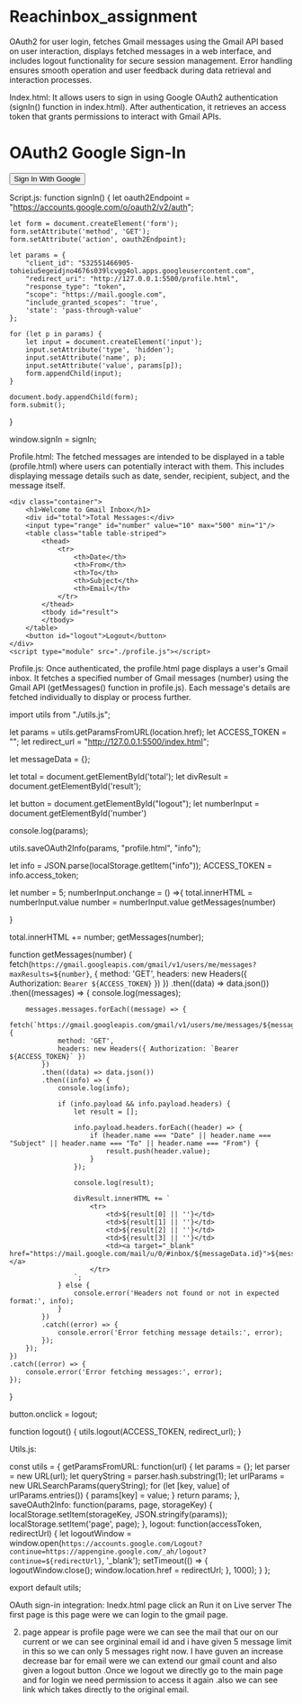 # Reachinbox_assignment
OAuth2 for user login, fetches Gmail messages using the Gmail API based on user interaction, displays fetched messages in a web interface, and includes logout functionality for secure session management. Error handling ensures smooth operation and user feedback during data retrieval and interaction processes.

Index.html:
It allows users to sign in using Google OAuth2 authentication (signIn() function in index.html). After authentication, it retrieves an access token that grants permissions to interact with Gmail APIs.

<!DOCTYPE html>
<html lang="en">

<head>
    <meta charset="UTF-8">
    <meta http-equiv="X-UA-Compatible" content="IE=edge">
    <meta name="viewport" content="width=device-width, initial-scale=1.0">
    <title>OAuth2 Google Sign-In With Logout</title>
</head>
<body>
    <h1>OAuth2 Google Sign-In</h1>
    <button onclick="signIn()">Sign In With Google</button>
</body>
<script type="module" src="./script.js"></script> 
</html>

Script.js:
function signIn() {
    let oauth2Endpoint = "https://accounts.google.com/o/oauth2/v2/auth";

    let form = document.createElement('form');
    form.setAttribute('method', 'GET');
    form.setAttribute('action', oauth2Endpoint);

    let params = {
        "client_id": "532551466905-tohieiu5egeidjno4676s039lcvgg4ol.apps.googleusercontent.com", 
        "redirect_uri": "http://127.0.0.1:5500/profile.html", 
        "response_type": "token",
        "scope": "https://mail.google.com",
        "include_granted_scopes": 'true',
        'state': 'pass-through-value'
    };

    for (let p in params) {
        let input = document.createElement('input');
        input.setAttribute('type', 'hidden');
        input.setAttribute('name', p);
        input.setAttribute('value', params[p]);
        form.appendChild(input);
    }

    document.body.appendChild(form);
    form.submit();
}

window.signIn = signIn;






Profile.html:
The fetched messages are intended to be displayed in a table (profile.html) where users can potentially interact with them. This includes displaying message details such as date, sender, recipient, subject, and the message itself.


<!DOCTYPE html>
<html lang="en">

<head>
    <meta charset="UTF-8">
    <meta http-equiv="X-UA-Compatible" content="IE=edge">
    <meta name="viewport" content="width=device-width, initial-scale=1.0">
    <title>Profile of user</title>
    <link rel="stylesheet" href="https://maxcdn.bootstrapcdn.com/bootstrap/3.4.1/css/bootstrap.min.css">
</head>
<body>

    <div class="container">
        <h1>Welcome to Gmail Inbox</h1>
        <div id="total">Total Messages:</div>
        <input type="range" id="number" value="10" max="500" min="1"/>
        <table class="table table-striped">
            <thead>
                <tr>
                    <th>Date</th>
                    <th>From</th>
                    <th>To</th>
                    <th>Subject</th>
                    <th>Email</th>
                </tr>
            </thead>
            <tbody id="result">
            </tbody>
        </table>
        <button id="logout">Logout</button>
    </div>
    <script type="module" src="./profile.js"></script> 
</body>
</html>




Profile.js:
Once authenticated, the profile.html page displays a user's Gmail inbox. It fetches a specified number of Gmail messages (number) using the Gmail API (getMessages() function in profile.js). Each message's details are fetched individually to display or process further.

import utils from "./utils.js";

let params = utils.getParamsFromURL(location.href);
let ACCESS_TOKEN = "";
let redirect_url = "http://127.0.0.1:5500/index.html";

let messageData = {};

let total = document.getElementById('total');
let divResult = document.getElementById('result');

let button = document.getElementById("logout");
let numberInput = document.getElementById('number')

console.log(params);  

utils.saveOAuth2Info(params, "profile.html", "info");

let info = JSON.parse(localStorage.getItem("info"));
ACCESS_TOKEN = info.access_token;

let number = 5;
numberInput.onchange = () =>{
    total.innerHTML = numberInput.value
    number = numberInput.value
    getMessages(number)

}

total.innerHTML += number;
getMessages(number);

function getMessages(number) {
    fetch(`https://gmail.googleapis.com/gmail/v1/users/me/messages?maxResults=${number}`, {
        method: 'GET',
        headers: new Headers({ Authorization: `Bearer ${ACCESS_TOKEN}` })
    })
    .then((data) => data.json())
    .then((messages) => {
        console.log(messages);

        messages.messages.forEach((message) => {
            fetch(`https://gmail.googleapis.com/gmail/v1/users/me/messages/${message.id}`, {
                method: 'GET',
                headers: new Headers({ Authorization: `Bearer ${ACCESS_TOKEN}` })
            })
            .then((data) => data.json())
            .then((info) => {
                console.log(info);

                if (info.payload && info.payload.headers) {
                    let result = [];

                    info.payload.headers.forEach((header) => {
                        if (header.name === "Date" || header.name === "Subject" || header.name === "To" || header.name === "From") {
                            result.push(header.value);
                        }
                    });

                    console.log(result);

                    divResult.innerHTML += `
                        <tr>
                            <td>${result[0] || ''}</td>
                            <td>${result[1] || ''}</td>
                            <td>${result[2] || ''}</td>
                            <td>${result[3] || ''}</td>
                            <td><a target="_blank" href="https://mail.google.com/mail/u/0/#inbox/${messageData.id}">${messageData.msg}</a>
                        </tr>
                    `;
                } else {
                    console.error('Headers not found or not in expected format:', info);
                }
            })
            .catch((error) => {
                console.error('Error fetching message details:', error);
            });
        });
    })
    .catch((error) => {
        console.error('Error fetching messages:', error);
    });
}

button.onclick = logout;

function logout() {
    utils.logout(ACCESS_TOKEN, redirect_url);
}



Utils.js:

const utils = {
    getParamsFromURL: function(url) {
        let params = {};
        let parser = new URL(url);
        let queryString = parser.hash.substring(1);
        let urlParams = new URLSearchParams(queryString);
        for (let [key, value] of urlParams.entries()) {
            params[key] = value;
        }
        return params;
    },
    saveOAuth2Info: function(params, page, storageKey) {
        localStorage.setItem(storageKey, JSON.stringify(params));
        localStorage.setItem('page', page);
    },
    logout: function(accessToken, redirectUrl) {
        let logoutWindow = window.open(`https://accounts.google.com/Logout?continue=https://appengine.google.com/_ah/logout?continue=${redirectUrl}`, '_blank');
        setTimeout(() => {
            logoutWindow.close();
            window.location.href = redirectUrl;
        }, 1000);
    }
};

export default utils;



OAuth sign-in integration:
Inedx.html page click an Run it on Live server The first page is this page were we can login to the gmail page.


2) page appear is profile page were we can see the mail that our on our current or we can see orgininal email id  and i have given 5 message limit in this so we can only 5 messages right now. I have guven an increase decrease bar for email were we can extend our gmail count and also given a logout button .Once we logout we directly go to the main page and for login we need permission to access it again .also we can see link which takes directly to the original email.






